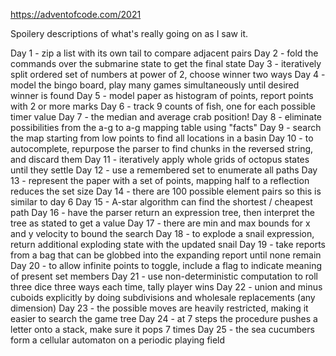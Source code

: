 https://adventofcode.com/2021

Spoilery descriptions of what's really going on as I saw it.

Day 1 - zip a list with its own tail to compare adjacent pairs
Day 2 - fold the commands over the submarine state to get the final state
Day 3 - iteratively split ordered set of numbers at power of 2, choose winner two ways
Day 4 - model the bingo board, play many games simultaneously until desired winner is found
Day 5 - model paper as histogram of points, report points with 2 or more marks
Day 6 - track 9 counts of fish, one for each possible timer value
Day 7 - the median and average crab position!
Day 8 - eliminate possibilities from the a-g to a-g mapping table using "facts"
Day 9 - search the map starting from low points to find all locations in a basin
Day 10 - to autocomplete, repurpose the parser to find chunks in the reversed string, and discard them
Day 11 - iteratively apply whole grids of octopus states until they settle
Day 12 - use a remembered set to enumerate all paths
Day 13 - represent the paper with a set of points, mapping half to a reflection reduces the set size
Day 14 - there are 100 possible element pairs so this is similar to day 6
Day 15 - A-star algorithm can find the shortest / cheapest path
Day 16 - have the parser return an expression tree, then interpret the tree as stated to get a value
Day 17 - there are min and max bounds for x and y velocity to bound the search
Day 18 - to explode a snail expression, return additional exploding state with the updated snail
Day 19 - take reports from a bag that can be globbed into the expanding report until none remain
Day 20 - to allow infinite points to toggle, include a flag to indicate meaning of present set members
Day 21 - use non-deterministic computation to roll three dice three ways each time, tally player wins
Day 22 - union and minus cuboids explicitly by doing subdivisions and wholesale replacements (any dimension)
Day 23 - the possible moves are heavily restricted, making it easier to search the game tree
Day 24 - at 7 steps the procedure pushes a letter onto a stack, make sure it pops 7 times
Day 25 - the sea cucumbers form a cellular automaton on a periodic playing field
